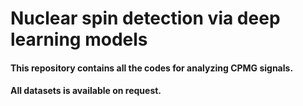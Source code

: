 # Nuclear spin detection via deep learning models

#### This repository contains all the codes for analyzing CPMG signals.
#### All datasets is available on request.
